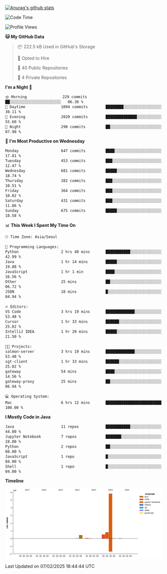 [![Anurag's github stats](https://github-readme-stats.vercel.app/api?username=hajubal)](https://github.com/anuraghazra/github-readme-stats)

<!--START_SECTION:waka-->
![Code Time](http://img.shields.io/badge/Code%20Time-183%20hrs%2016%20mins-blue)

![Profile Views](http://img.shields.io/badge/Profile%20Views-0-blue)

**🐱 My GitHub Data** 

> 📦 222.5 kB Used in GitHub's Storage 
 > 
> 💼 Opted to Hire
 > 
> 📜 40 Public Repositories 
 > 
> 🔑 4 Private Repositories 
 > 
**I'm a Night 🦉** 

```text
🌞 Morning                229 commits         ██░░░░░░░░░░░░░░░░░░░░░░░   06.30 % 
🌆 Daytime                1094 commits        ████████░░░░░░░░░░░░░░░░░   30.11 % 
🌃 Evening                2020 commits        ██████████████░░░░░░░░░░░   55.60 % 
🌙 Night                  290 commits         ██░░░░░░░░░░░░░░░░░░░░░░░   07.98 % 
```
📅 **I'm Most Productive on Wednesday** 

```text
Monday                   647 commits         ████░░░░░░░░░░░░░░░░░░░░░   17.81 % 
Tuesday                  453 commits         ███░░░░░░░░░░░░░░░░░░░░░░   12.47 % 
Wednesday                681 commits         █████░░░░░░░░░░░░░░░░░░░░   18.74 % 
Thursday                 382 commits         ███░░░░░░░░░░░░░░░░░░░░░░   10.51 % 
Friday                   364 commits         ███░░░░░░░░░░░░░░░░░░░░░░   10.02 % 
Saturday                 431 commits         ███░░░░░░░░░░░░░░░░░░░░░░   11.86 % 
Sunday                   675 commits         █████░░░░░░░░░░░░░░░░░░░░   18.58 % 
```


📊 **This Week I Spent My Time On** 

```text
🕑︎ Time Zone: Asia/Seoul

💬 Programming Languages: 
Python                   2 hrs 40 mins       ███████████░░░░░░░░░░░░░░   42.99 % 
Java                     1 hr 14 mins        █████░░░░░░░░░░░░░░░░░░░░   19.88 % 
JavaScript               1 hr 1 min          ████░░░░░░░░░░░░░░░░░░░░░   16.56 % 
Other                    25 mins             ██░░░░░░░░░░░░░░░░░░░░░░░   06.72 % 
JSON                     18 mins             █░░░░░░░░░░░░░░░░░░░░░░░░   04.94 % 

🔥 Editors: 
VS Code                  3 hrs 19 mins       █████████████░░░░░░░░░░░░   53.48 % 
Cursor                   1 hr 33 mins        ██████░░░░░░░░░░░░░░░░░░░   25.02 % 
IntelliJ IDEA            1 hr 20 mins        █████░░░░░░░░░░░░░░░░░░░░   21.50 % 

🐱‍💻 Projects: 
salmon-server            3 hrs 19 mins       █████████████░░░░░░░░░░░░   53.48 % 
sgt-client               1 hr 33 mins        ██████░░░░░░░░░░░░░░░░░░░   25.02 % 
gateway                  54 mins             ████░░░░░░░░░░░░░░░░░░░░░   14.56 % 
gateway-proxy            25 mins             ██░░░░░░░░░░░░░░░░░░░░░░░   06.94 % 

💻 Operating System: 
Mac                      6 hrs 12 mins       █████████████████████████   100.00 % 
```

**I Mostly Code in Java** 

```text
Java                     11 repos            ███████████░░░░░░░░░░░░░░   44.00 % 
Jupyter Notebook         7 repos             ███████░░░░░░░░░░░░░░░░░░   28.00 % 
Python                   2 repos             ██░░░░░░░░░░░░░░░░░░░░░░░   08.00 % 
JavaScript               1 repo              █░░░░░░░░░░░░░░░░░░░░░░░░   04.00 % 
Shell                    1 repo              █░░░░░░░░░░░░░░░░░░░░░░░░   04.00 % 
```



**Timeline**

![Lines of Code chart](https://raw.githubusercontent.com/hajubal/hajubal/main/assets/bar_graph.png)


 Last Updated on 07/02/2025 18:44:44 UTC
<!--END_SECTION:waka-->